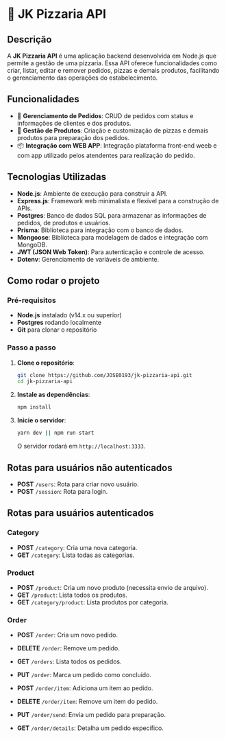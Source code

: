 # 🍕 JK Pizzaria API

## Descrição
A **JK Pizzaria API** é uma aplicação backend desenvolvida em Node.js que permite a gestão de uma pizzaria. Essa API oferece funcionalidades como criar, listar, editar e remover pedidos, pizzas e demais produtos, facilitando o gerenciamento das operações do estabelecimento.

## Funcionalidades
- 🛒 **Gerenciamento de Pedidos**: CRUD de pedidos com status e informações de clientes e dos produtos.
- 🍕 **Gestão de Produtos**: Criação e customização de pizzas e demais produtos para preparação dos pedidos.
- 📦 **Integração com WEB APP**: Integração plataforma front-end weeb e com app utilizado pelos atendentes para realização do pedido.

## Tecnologias Utilizadas
- **Node.js**: Ambiente de execução para construir a API.
- **Express.js**: Framework web minimalista e flexível para a construção de APIs.
- **Postgres**: Banco de dados SQL para armazenar as informações de pedidos, de produtos e usuários.
- **Prisma**: Biblioteca para integração com o banco de dados.
- **Mongoose**: Biblioteca para modelagem de dados e integração com MongoDB.
- **JWT (JSON Web Token)**: Para autenticação e controle de acesso.
- **Dotenv**: Gerenciamento de variáveis de ambiente.

## Como rodar o projeto
### Pré-requisitos
- **Node.js** instalado (v14.x ou superior)
- **Postgres** rodando localmente
- **Git** para clonar o repositório

### Passo a passo

1. **Clone o repositório**:
    ```bash
    git clone https://github.com/JOSE0193/jk-pizzaria-api.git
    cd jk-pizzaria-api
    ```

2. **Instale as dependências**:
    ```bash
    npm install
    ```

4. **Inicie o servidor**:
    ```bash
    yarn dev || npm run start
    ```
    O servidor rodará em `http://localhost:3333`.

## Rotas para usuários não autenticados

- **POST** `/users`: Rota para criar novo usuário.
- **POST** `/session`: Rota para login.

## Rotas para usuários autenticados
### Category
- **POST** `/category`: Cria uma nova categoria.
- **GET** `/category`: Lista todas as categorias.

### Product
- **POST** `/product`: Cria um novo produto (necessita envio de arquivo).
- **GET** `/product`: Lista todos os produtos.
- **GET** `/category/product`: Lista produtos por categoria.

### Order
- **POST** `/order`: Cria um novo pedido.
- **DELETE** `/order`: Remove um pedido.
- **GET** `/orders`: Lista todos os pedidos.
- **PUT** `/order`: Marca um pedido como concluído.

- **POST** `/order/item`: Adiciona um item ao pedido.
- **DELETE** `/order/item`: Remove um item do pedido.

- **PUT** `/order/send`: Envia um pedido para preparação.
- **GET** `/order/details`: Detalha um pedido específico.

